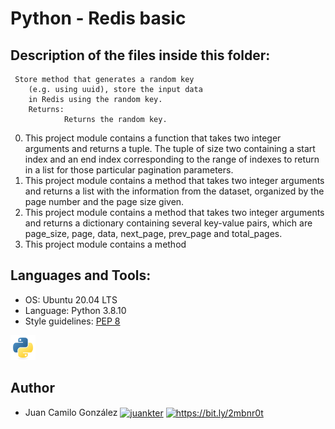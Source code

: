 # Python - Redis basic

## Description of the files inside this folder:

     Store method that generates a random key
        (e.g. using uuid), store the input data
        in Redis using the random key.
        Returns:
                Returns the random key.
0. This project module contains a function that takes two integer arguments and returns a tuple. The tuple of size two containing a start index and an end index corresponding to the range of indexes to return in a list for those particular pagination parameters.
1. This project module contains a method that takes two integer arguments and returns a list
with the information from the dataset, organized by the page number and the page size given.
2. This project module contains a method that takes two integer arguments and returns a
dictionary containing several key-value pairs, which are page_size, page, data, next_page, prev_page and total_pages.
3. This project module contains a method


## Languages and Tools:

- OS: Ubuntu 20.04 LTS
- Language: Python 3.8.10
- Style guidelines: [PEP 8](https://www.python.org/dev/peps/pep-0008/)

<p align="left"> <a href="https://www.python.org" target="_blank" rel="noreferrer"> <img src="https://raw.githubusercontent.com/devicons/devicon/master/icons/python/python-original.svg" alt="python" width="40" height="40"/> </a> </p>


## Author

- Juan Camilo González <a href="https://twitter.com/juankter" target="blank"><img align="center" src="https://raw.githubusercontent.com/rahuldkjain/github-profile-readme-generator/master/src/images/icons/Social/twitter.svg" alt="juankter" height="30" width="40" /></a>
<a href="https://bit.ly/2MBNR0t" target="blank"><img align="center" src="https://raw.githubusercontent.com/rahuldkjain/github-profile-readme-generator/master/src/images/icons/Social/linked-in-alt.svg" alt="https://bit.ly/2mbnr0t" height="30" width="40" /></a>
